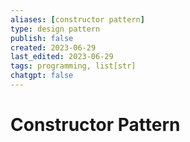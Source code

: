 ```yaml
---
aliases: [constructor pattern]
type: design pattern
publish: false
created: 2023-06-29
last_edited: 2023-06-29
tags: programming, list[str]
chatgpt: false
---
```

# Constructor Pattern